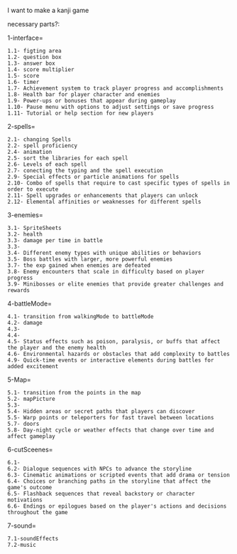 I want to make a kanji game

necessary parts?:

1-interface=

    1.1- figting area
    1.2- question box
    1.3- answer box
    1.4- score multiplier
    1.5- score
    1.6- timer
    1.7- Achievement system to track player progress and accomplishments
    1.8- Health bar for player character and enemies
    1.9- Power-ups or bonuses that appear during gameplay
    1.10- Pause menu with options to adjust settings or save progress
    1.11- Tutorial or help section for new players

2-spells=

    2.1- changing Spells
    2.2- spell proficiency
    2.4- animation
    2.5- sort the libraries for each spell
    2.6- Levels of each spell
    2.7- conecting the typing and the spell execution
    2.9- Special effects or particle animations for spells
    2.10- Combo of spells that require to cast specific types of spells in order to execute
    2.11- Spell upgrades or enhancements that players can unlock
    2.12- Elemental affinities or weaknesses for different spells

3-enemies=

    3.1- SpriteSheets
    3.2- health
    3.3- damage per time in battle
    3.3-
    3.4- Different enemy types with unique abilities or behaviors
    3.5- Boss battles with larger, more powerful enemies
    3.7- the exp gained when enemies are defeated
    3.8- Enemy encounters that scale in difficulty based on player progress
    3.9- Minibosses or elite enemies that provide greater challenges and rewards

4-battleMode=

    4.1- transition from walkingMode to battleMode
    4.2- damage
    4.3-
    4.4-
    4.5- Status effects such as poison, paralysis, or buffs that affect the player and the enemy health
    4.6- Environmental hazards or obstacles that add complexity to battles
    4.9- Quick-time events or interactive elements during battles for added excitement

5-Map=

    5.1- transition from the points in the map
    5.2- mapPicture
    5.3-
    5.4- Hidden areas or secret paths that players can discover
    5.5- Warp points or teleporters for fast travel between locations
    5.7- doors
    5.8- Day-night cycle or weather effects that change over time and affect gameplay

6-cutSceenes=

    6.1-
    6.2- Dialogue sequences with NPCs to advance the storyline
    6.3- Cinematic animations or scripted events that add drama or tension
    6.4- Choices or branching paths in the storyline that affect the game's outcome
    6.5- Flashback sequences that reveal backstory or character motivations
    6.6- Endings or epilogues based on the player's actions and decisions throughout the game

7-sound=

    7.1-soundEffects
    7.2-music